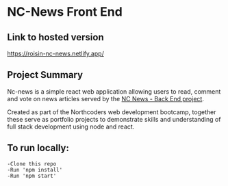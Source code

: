 # NC-News Front End

## Link to hosted version
https://roisin-nc-news.netlify.app/

## Project Summary

Nc-news is a simple react web application allowing users to read, comment and vote on news articles served by the [NC News - Back End project](https://github.com/Roisinlo/BE-project-news).

Created as part of the Northcoders web development bootcamp, together these serve as portfolio projects to demonstrate skills and understanding of full stack development using node and react.

## To run locally:
```
-Clone this repo
-Run 'npm install'
-Run 'npm start'

```



